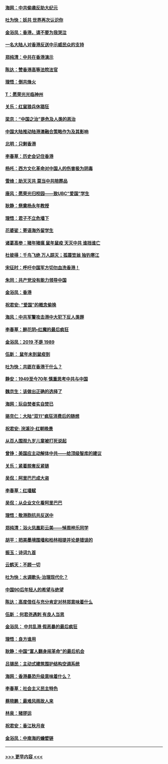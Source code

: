 #### [海网：中共偷袭反助大纪元](../pages/nsc993/n11673515.md?t=11230522) 
#### [吐为快：妖共 世界再次认识你](../pages/nsc993/n11673506.md?t=11230522) 
#### [金浴凤：香港，请不要为我哭泣](../pages/nsc993/n11673248.md?t=11230522) 
#### [一名大陆人对香港反送中示威民众的支持](../pages/nsc993/n11672615.md?t=11230522) 
#### [郑纯清：中共在香港演示](../pages/nsc993/n11670539.md?t=11230522) 
#### [陈达：赞香港高等法院法官](../pages/nsc993/n11669542.md?t=11230522) 
#### [理悟：倒共烽火](../pages/nsc993/n11668844.md?t=11230522) 
#### [T：愿荣光光临神州](../pages/nsc993/n11668421.md?t=11230522) 
#### [关乐：红鼠狼兵休猖狂](../pages/nsc993/n11668378.md?t=11230522) 
#### [梁京：“中国之治”是危及人类的恶治](../pages/nsc993/n11668328.md?t=11230522) 
#### [中国大陆推动陆港澳融合策略作为及其影响](../pages/nsc993/n11668157.md?t=11230522) 
#### [北明：只剩香港](../pages/nsc993/n11668002.md?t=11230522) 
#### [李春草：历史会记住香港](../pages/nsc993/n11667927.md?t=11230522) 
#### [杨吒：西方文化革命对中国人的伤害极为阴毒](../pages/nsc993/n11664521.md?t=11230522) 
#### [雪绮：助天灭共 莫当中共陪葬品](../pages/nsc993/n11662650.md?t=11230522) 
#### [唐风：愿荣光归校园——致UBC“爱国”学生](../pages/nsc993/n11662194.md?t=11230522) 
#### [耿静：祭奠杨永年教授](../pages/nsc993/n11662514.md?t=11230522) 
#### [理悟：君子不立危墙下](../pages/nsc993/n11662172.md?t=11230522) 
#### [花婆娑：寄语海外留学生](../pages/nsc993/n11662121.md?t=11230522) 
#### [诸葛高参：猪年猪瘟 鼠年鼠疫 天灭中共 谁挡谁亡](../pages/nsc993/n11661980.md?t=11230522) 
#### [杜彼得：千鸟飞绝 万人踪灭；孤蓑笠翁 独钓寒江](../pages/nsc993/n11661170.md?t=11230522) 
#### [宋征时：呼吁中国军方切勿血洗香港！](../pages/nsc993/n11415318.md?t=11230522) 
#### [朱同：共产党没有能力领导中国](../pages/nsc993/n11660421.md?t=11230522) 
#### [金浴凤：香港](../pages/nsc993/n11660419.md?t=11230522) 
#### [祝君安: “爱国”的概念偷换](../pages/nsc993/n11659706.md?t=11230522) 
#### [海风：中共军警攻击港中大犯下反人类罪](../pages/nsc993/n11659632.md?t=11230522) 
#### [李春草：醉花阴•红魔的最后疯狂](../pages/nsc993/n11659287.md?t=11230522) 
#### [金浴凤：2019 不是 1989](../pages/nsc993/n11657663.md?t=11230522) 
#### [伍新： 鼠年未到鼠疫到](../pages/nsc993/n11655098.md?t=11230522) 
#### [吐为快：共匪在香港干什么？](../pages/nsc993/n11654891.md?t=11230522) 
#### [静安：1949至今70年 慎重思考中共与中国](../pages/nsc993/n11651244.md?t=11230522) 
#### [魏京生：该做出正确的选择了](../pages/nsc993/n11653084.md?t=11230522) 
#### [海网：玩自焚者实自焚已](../pages/nsc993/n11652423.md?t=11230522) 
#### [骆克仁：大陆“双11”疯狂消费后的随想](../pages/nsc993/n11652305.md?t=11230522) 
#### [祝君安: 浣溪沙·红朝晚景](../pages/nsc993/n11652258.md?t=11230522) 
#### [从百人围观九岁儿童被打死说起](../pages/nsc993/n11651030.md?t=11230522) 
#### [曾铮：美国应主动解体中共——给顶级智库的建议](../pages/nsc993/n11649888.md?t=11230522) 
#### [关乐：紧着脱套反紧链](../pages/nsc993/n11649069.md?t=11230522) 
#### [吴侃：阿里巴巴成大盗](../pages/nsc993/n11645523.md?t=11230522) 
#### [李春草：红墙赋](../pages/nsc993/n11646389.md?t=11230522) 
#### [吴侃：从企业文化看阿里巴巴](../pages/nsc993/n11645476.md?t=11230522) 
#### [理悟：敬港胞抗共反送中](../pages/nsc993/n11645466.md?t=11230522) 
#### [郑纯清：浴火凤凰彩云美——悼周梓乐同学](../pages/nsc993/n11645155.md?t=11230522) 
#### [胡平：把美墨境围墙和柏林相提并论是错误的](../pages/nsc993/n11645134.md?t=11230522) 
#### [振玉：诗词九首](../pages/nsc993/n11644081.md?t=11230522) 
#### [云鹤天：不顾一切](../pages/nsc993/n11643508.md?t=11230522) 
#### [吐为快：水调歌头·治理现代化？](../pages/nsc993/n11643485.md?t=11230522) 
#### [中国90后年轻人的希望与绝望](../pages/nsc993/n11642317.md?t=11230522) 
#### [陈达：高度信任与充分肯定对林郑意味着什么](../pages/nsc993/n11641441.md?t=11230522) 
#### [伍新 ：何君尧遇刺 有良人当思](../pages/nsc993/n11641503.md?t=11230522) 
#### [金浴凤： 中共乱港  假恶暴的最后疯狂](../pages/nsc993/n11641495.md?t=11230522) 
#### [理悟：良方谁用](../pages/nsc993/n11641463.md?t=11230522) 
#### [耿静：中国“富人翻身闹革命”的最后机会](../pages/nsc993/n11640655.md?t=11230522) 
#### [吕锡民：主动式建筑围护结构空调系统](../pages/nsc993/n11640168.md?t=11230522) 
#### [海网：香港暴恐升级意味着什么？](../pages/nsc993/n11635904.md?t=11230522) 
#### [李春草：社会主义民主特色](../pages/nsc993/n11634657.md?t=11230522) 
#### [蔡晓鹏：最难风雨故人来](../pages/nsc993/n11633145.md?t=11230522) 
#### [林泉：猪猡运](../pages/nsc993/n11631469.md?t=11230522) 
#### [祝君安：香江秋月夜](../pages/nsc993/n11631440.md?t=11230522) 
#### [金浴凤：中南海的蟾嬖链](../pages/nsc993/n11631290.md?t=11230522) 

----
#### [ >>> 更早内容 <<< ](../indexes/nsc993-earlier.md)
